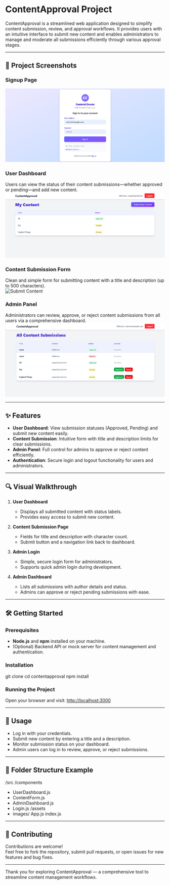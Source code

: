 # ContentApproval Project

ContentApproval is a streamlined web application designed to simplify content submission, review, and approval workflows. It provides users with an intuitive interface to submit new content and enables administrators to manage and moderate all submissions efficiently through various approval stages.

---

## 🚀 Project Screenshots

### Signup Page  
![Signup](frontend/public/Signup.png)

### User Dashboard  
Users can view the status of their content submissions—whether approved or pending—and add new content.  
![Dashboard](frontend/public/Dashboard.png)

### Content Submission Form  
Clean and simple form for submitting content with a title and description (up to 500 characters).  
![Submit Content](frontend/public/SubmitContent.png)

### Admin Panel  
Administrators can review, approve, or reject content submissions from all users via a comprehensive dashboard.  
![Admin Panel](frontend/public/AdminPanel.png)

---

## ✨ Features

- **User Dashboard**: View submission statuses (Approved, Pending) and submit new content easily.
- **Content Submission**: Intuitive form with title and description limits for clear submissions.
- **Admin Panel**: Full control for admins to approve or reject content efficiently.
- **Authentication**: Secure login and logout functionality for users and administrators.

---

## 🔍 Visual Walkthrough

1. **User Dashboard**  
   - Displays all submitted content with status labels.  
   - Provides easy access to submit new content.

2. **Content Submission Page**  
   - Fields for title and description with character count.  
   - Submit button and a navigation link back to dashboard.

3. **Admin Login**  
   - Simple, secure login form for administrators.  
   - Supports quick admin login during development.

4. **Admin Dashboard**  
   - Lists all submissions with author details and status.  
   - Admins can approve or reject pending submissions with ease.

---

## 🛠️ Getting Started

### Prerequisites  
- **Node.js** and **npm** installed on your machine.  
- (Optional) Backend API or mock server for content management and authentication.

### Installation

git clone <your-repo-url>
cd contentapproval
npm install


### Running the Project


Open your browser and visit: [http://localhost:3000](http://localhost:3000)

---

## 🎯 Usage

- Log in with your credentials.
- Submit new content by entering a title and a description.
- Monitor submission status on your dashboard.
- Admin users can log in to review, approve, or reject submissions.

---

## 📁 Folder Structure Example
/src
/components
- UserDashboard.js
- ContentForm.js
- AdminDashboard.js
- Login.js
/assets
- images/
App.js
index.js

---

## 🤝 Contributing

Contributions are welcome!  
Feel free to fork the repository, submit pull requests, or open issues for new features and bug fixes.

---

Thank you for exploring ContentApproval — a comprehensive tool to streamline content management workflows.




